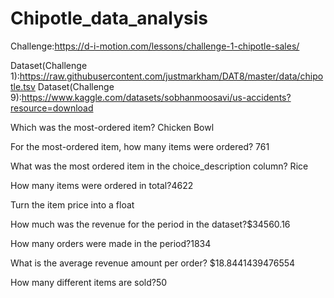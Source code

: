 # Chipotle_data_analysis
Challenge:https://d-i-motion.com/lessons/challenge-1-chipotle-sales/

Dataset(Challenge 1):https://raw.githubusercontent.com/justmarkham/DAT8/master/data/chipotle.tsv
Dataset(Challenge 9):https://www.kaggle.com/datasets/sobhanmoosavi/us-accidents?resource=download

Which was the most-ordered item? Chicken Bowl

For the most-ordered item, how many items were ordered? 761

What was the most ordered item in the choice_description column? Rice

How many items were ordered in total?4622

Turn the item price into a float

How much was the revenue for the period in the dataset?$34560.16

How many orders were made in the period?1834

What is the average revenue amount per order? $18.8441439476554

How many different items are sold?50
